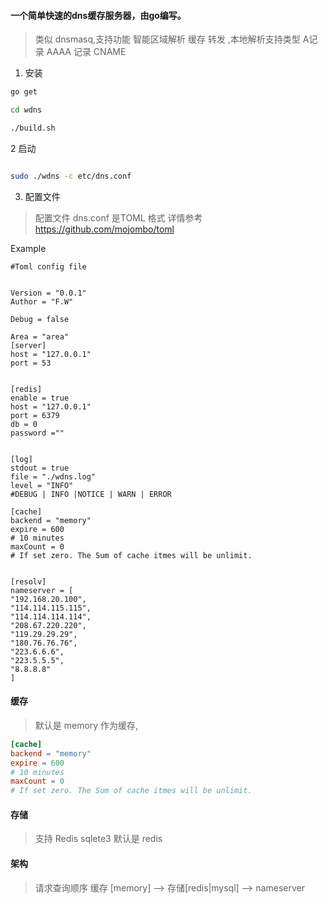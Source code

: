 #### 一个简单快速的dns缓存服务器，由go编写。
> 类似 dnsmasq,支持功能 智能区域解析 缓存 转发 ,本地解析支持类型 A记录 AAAA 记录 CNAME

   
1. 安装
```bash
go get 

cd wdns

./build.sh
```

2 启动

```bash

sudo ./wdns -c etc/dns.conf

```

3. 配置文件

> 配置文件 dns.conf 是TOML 格式
详情参考  https://github.com/mojombo/toml

Example
```
#Toml config file


Version = "0.0.1"
Author = "F.W"

Debug = false

Area = "area"
[server]
host = "127.0.0.1"
port = 53


[redis]
enable = true
host = "127.0.0.1"
port = 6379
db = 0
password =""


[log]
stdout = true
file = "./wdns.log"
level = "INFO"
#DEBUG | INFO |NOTICE | WARN | ERROR

[cache]
backend = "memory"
expire = 600
# 10 minutes
maxCount = 0
# If set zero. The Sum of cache itmes will be unlimit.


[resolv]
nameserver = [
"192.168.20.100",
"114.114.115.115",
"114.114.114.114",
"208.67.220.220",
"119.29.29.29",
"180.76.76.76",
"223.6.6.6",
"223.5.5.5",
"8.8.8.8"
]
```

#### 缓存

> 默认是 memory 作为缓存,

```toml
[cache]
backend = "memory"
expire = 600
# 10 minutes
maxCount = 0
# If set zero. The Sum of cache itmes will be unlimit.


```

####  存储  
> 支持  Redis sqlete3 默认是 redis

#### 架构

> 请求查询顺序 缓存 [memory] --> 存储[redis|mysql] --> nameserver  
